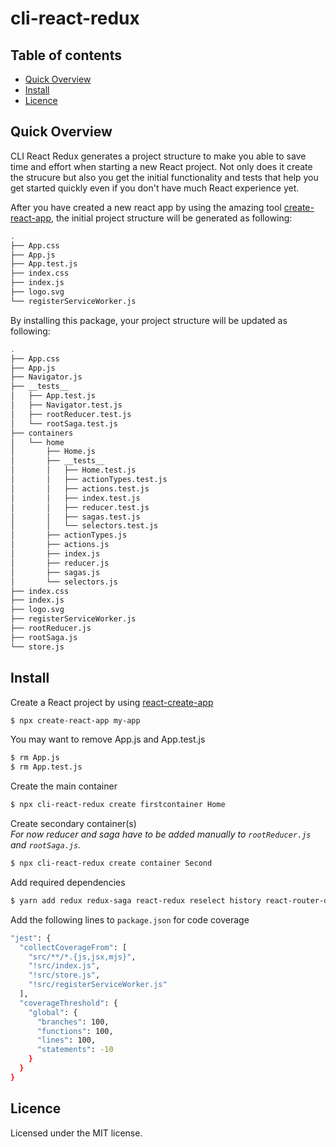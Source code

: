 # cli-react-redux

## Table of contents
  
* [Quick Overview](#quick-overview)
* [Install](#install)
* [Licence](#licence)

## Quick Overview

CLI React Redux generates a project structure to make you able to save time and effort when starting a new React project. Not only does it create the strucure but also you get the initial functionality and tests that help you get started quickly even if you don't have much React experience yet.

After you have created a new react app by using the amazing tool [create-react-app](https://github.com/facebook/create-react-app), the initial project structure will be generated as following:

```sh
.
├── App.css
├── App.js
├── App.test.js
├── index.css
├── index.js
├── logo.svg
└── registerServiceWorker.js
```

By installing this package, your project structure will be updated as following:

```sh
.
├── App.css
├── App.js
├── Navigator.js
├── __tests__
│   ├── App.test.js
│   ├── Navigator.test.js
│   ├── rootReducer.test.js
│   └── rootSaga.test.js
├── containers
│   └── home
│       ├── Home.js
│       ├── __tests__
│       │   ├── Home.test.js
│       │   ├── actionTypes.test.js
│       │   ├── actions.test.js
│       │   ├── index.test.js
│       │   ├── reducer.test.js
│       │   ├── sagas.test.js
│       │   └── selectors.test.js
│       ├── actionTypes.js
│       ├── actions.js
│       ├── index.js
│       ├── reducer.js
│       ├── sagas.js
│       └── selectors.js
├── index.css
├── index.js
├── logo.svg
├── registerServiceWorker.js
├── rootReducer.js
├── rootSaga.js
└── store.js
```

## Install

Create a React project by using [react-create-app](https://github.com/facebook/create-react-app)
```sh
$ npx create-react-app my-app
```

You may want to remove App.js and App.test.js

```sh
$ rm App.js
$ rm App.test.js
```

Create the main container

```sh
$ npx cli-react-redux create firstcontainer Home
```

Create secondary container(s) <br>
_For now reducer and saga have to be added manually to `rootReducer.js` and `rootSaga.js`._

```sh
$ npx cli-react-redux create container Second
```

Add required dependencies

```sh
$ yarn add redux redux-saga react-redux reselect history react-router-dom react-router-redux@next enzyme enzyme-adapter-react-16
```

Add the following lines to `package.json` for code coverage
```sh
"jest": {
  "collectCoverageFrom": [
    "src/**/*.{js,jsx,mjs}",
    "!src/index.js",
    "!src/store.js",
    "!src/registerServiceWorker.js"
  ],
  "coverageThreshold": {
    "global": {
      "branches": 100,
      "functions": 100,
      "lines": 100,
      "statements": -10
    }
  }
}
```
## Licence

Licensed under the MIT license.
